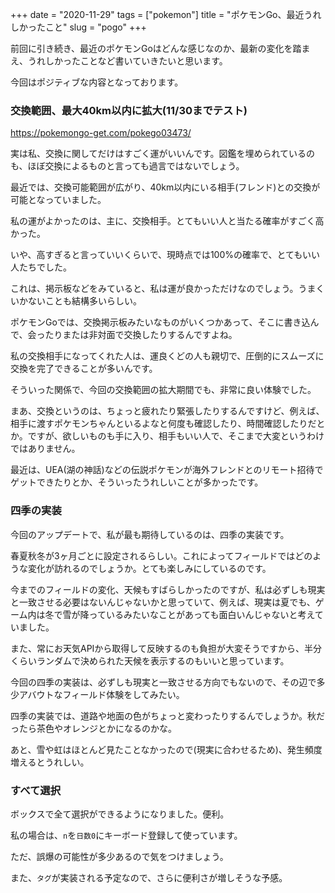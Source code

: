 +++
date = "2020-11-29"
tags = ["pokemon"]
title = "ポケモンGo、最近うれしかったこと"
slug = "pogo"
+++

前回に引き続き、最近のポケモンGoはどんな感じなのか、最新の変化を踏まえ、うれしかったことなど書いていきたいと思います。

今回はポジティブな内容となっております。

### 交換範囲、最大40km以内に拡大(11/30までテスト)

https://pokemongo-get.com/pokego03473/

実は私、交換に関してだけはすごく運がいいんです。図鑑を埋められているのも、ほぼ交換によるものと言っても過言ではないでしょう。

最近では、交換可能範囲が広がり、40km以内にいる相手(フレンド)との交換が可能となっていました。

私の運がよかったのは、主に、交換相手。とてもいい人と当たる確率がすごく高かった。

いや、高すぎると言っていいくらいで、現時点では100%の確率で、とてもいい人たちでした。

これは、掲示板などをみていると、私は運が良かっただけなのでしょう。うまくいかないことも結構多いらしい。

ポケモンGoでは、交換掲示板みたいなものがいくつかあって、そこに書き込んで、会ったりまたは非対面で交換したりするんですよね。

私の交換相手になってくれた人は、運良くどの人も親切で、圧倒的にスムーズに交換を完了できることが多いんです。

そういった関係で、今回の交換範囲の拡大期間でも、非常に良い体験でした。

まあ、交換というのは、ちょっと疲れたり緊張したりするんですけど、例えば、相手に渡すポケモンちゃんといるよなと何度も確認したり、時間確認したりだとか。ですが、欲しいものも手に入り、相手もいい人で、そこまで大変というわけではありません。

最近は、UEA(湖の神話)などの伝説ポケモンが海外フレンドとのリモート招待でゲットできたりとか、そういったうれしいことが多かったです。

### 四季の実装

今回のアップデートで、私が最も期待しているのは、四季の実装です。

春夏秋冬が3ヶ月ごとに設定されるらしい。これによってフィールドではどのような変化が訪れるのでしょうか。とても楽しみにしているのです。

今までのフィールドの変化、天候もすばらしかったのですが、私は必ずしも現実と一致させる必要はないんじゃないかと思っていて、例えば、現実は夏でも、ゲーム内は冬で雪が降っているみたいなことがあっても面白いんじゃないと考えていました。

また、常にお天気APIから取得して反映するのも負担が大変そうですから、半分くらいランダムで決められた天候を表示するのもいいと思っています。

今回の四季の実装は、必ずしも現実と一致させる方向でもないので、その辺で多少アバウトなフィールド体験をしてみたい。

四季の実装では、道路や地面の色がちょっと変わったりするんでしょうか。秋だったら茶色やオレンジとかになるのかな。

あと、雪や虹はほとんど見たことなかったので(現実に合わせるため)、発生頻度増えるとうれしい。

### すべて選択

ボックスで全て選択ができるようになりました。便利。

私の場合は、`n`を`日数0`にキーボード登録して使っています。

ただ、誤爆の可能性が多少あるので気をつけましょう。

また、`タグ`が実装される予定なので、さらに便利さが増しそうな予感。

